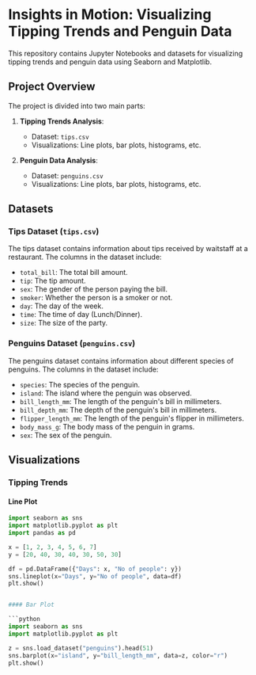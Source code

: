 # Insights in Motion: Visualizing Tipping Trends and Penguin Data

This repository contains Jupyter Notebooks and datasets for visualizing tipping trends and penguin data using Seaborn and Matplotlib.

## Project Overview

The project is divided into two main parts:

1. **Tipping Trends Analysis**:
   - Dataset: `tips.csv`
   - Visualizations: Line plots, bar plots, histograms, etc.

2. **Penguin Data Analysis**:
   - Dataset: `penguins.csv`
   - Visualizations: Line plots, bar plots, histograms, etc.

## Datasets

### Tips Dataset (`tips.csv`)

The tips dataset contains information about tips received by waitstaff at a restaurant. The columns in the dataset include:
- `total_bill`: The total bill amount.
- `tip`: The tip amount.
- `sex`: The gender of the person paying the bill.
- `smoker`: Whether the person is a smoker or not.
- `day`: The day of the week.
- `time`: The time of day (Lunch/Dinner).
- `size`: The size of the party.

### Penguins Dataset (`penguins.csv`)

The penguins dataset contains information about different species of penguins. The columns in the dataset include:
- `species`: The species of the penguin.
- `island`: The island where the penguin was observed.
- `bill_length_mm`: The length of the penguin's bill in millimeters.
- `bill_depth_mm`: The depth of the penguin's bill in millimeters.
- `flipper_length_mm`: The length of the penguin's flipper in millimeters.
- `body_mass_g`: The body mass of the penguin in grams.
- `sex`: The sex of the penguin.

## Visualizations

### Tipping Trends

#### Line Plot

```python
import seaborn as sns
import matplotlib.pyplot as plt
import pandas as pd

x = [1, 2, 3, 4, 5, 6, 7]
y = [20, 40, 30, 40, 30, 50, 30]

df = pd.DataFrame({"Days": x, "No of people": y})
sns.lineplot(x="Days", y="No of people", data=df)
plt.show()


#### Bar Plot

```python
import seaborn as sns
import matplotlib.pyplot as plt

z = sns.load_dataset("penguins").head(51)
sns.barplot(x="island", y="bill_length_mm", data=z, color="r")
plt.show()
